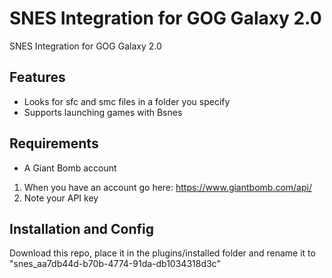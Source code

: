 # SNES Integration for GOG Galaxy 2.0
SNES Integration for GOG Galaxy 2.0

## Features
* Looks for sfc and smc files in a folder you specify
* Supports launching games with Bsnes

## Requirements
* A Giant Bomb account

1. When you have an account go here: https://www.giantbomb.com/api/
2. Note your API key

## Installation and Config

Download this repo, place it in the plugins/installed folder and rename it to "snes_aa7db44d-b70b-4774-91da-db1034318d3c"
